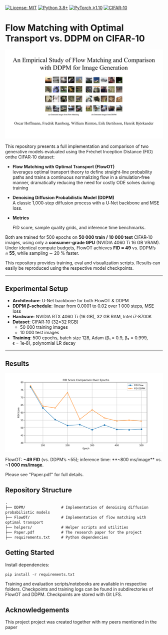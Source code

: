 [![License: MIT](https://img.shields.io/badge/License-MIT-green.svg)](LICENSE)
[![Python 3.8+](https://img.shields.io/badge/python-3.8%2B-blue.svg)]()
[![PyTorch ≥1.10](https://img.shields.io/badge/pytorch-%3E%3D1.10-red.svg)]()
[![CIFAR‑10](https://img.shields.io/badge/dataset-CIFAR--10-orange.svg)]()

# Flow Matching with Optimal Transport vs. DDPM on CIFAR‑10

<p align="center">
  <img src="assets/cover.png" alt="Project Cover" width="800"/>
</p>

This repository presents a full implementation and comparison of two generative models evaluated using the Fréchet Inception Distance (FID) onthe CIFAR‑10 dataset:

- **Flow Matching with Optimal Transport (FlowOT)**  
  leverages optimal transport theory to define straight‑line probability paths and trains a continuous normalizing flow in a simulation‑free manner, dramatically reducing the need for costly ODE solves during training

- **Denoising Diffusion Probabilistic Model (DDPM)**  
  A classic 1,000‑step diffusion process with a U‑Net backbone and MSE loss.
- **Metrics**  

  FID score, sample quality grids, and inference time benchmarks.

Both are trained for 500 epochs on **50 000 train / 10 000 test** CIFAR‑10 images, using only a **consumer‑grade GPU** (NVIDIA 4060 Ti 16 GB VRAM). Under identical compute budgets, FlowOT achieves **FID ≈ 49** vs. DDPM’s **≈ 55**, while sampling ∼ 20 % faster. 

This repository provides training, eval and visualization scripts. Results can easily be reproduced using the respective model checkpoints. 

---

## Experimental Setup

- **Architecture**: U‑Net backbone for both FlowOT & DDPM  
- **DDPM β‑schedule**: linear from 0.0001 to 0.02 over 1 000 steps, MSE loss  
- **Hardware**: NVIDIA RTX 4060 Ti (16 GB), 32 GB RAM, Intel i7‑8700K  
- **Dataset**: CIFAR‑10 (32×32 RGB)  
  - 50 000 training images  
  - 10 000 test images  
- **Training**: 500 epochs, batch size 128, Adam (β₁ = 0.9, β₂ = 0.999, ϵ = 1e‑8), polynomial LR decay

---

## Results

<p align="center">
  <img src="assets/fid_comparison.png" alt="FID Score vs. Epochs" width="600"/>
</p>

FlowOT: **~49 FID** (vs. DDPM’s ~55); inference time: **~800 ms/image** vs. **~1 000 ms/image**.

Please see "Paper.pdf" for full details. 

## Repository Structure
    .
    ├── DDPM/                # Implementation of denoising diffusion probabilistic models
    ├── FlowOT/              # Implementation of flow matching with optimal transport
    ├── helpers/             # Helper scripts and utilities
    ├── Paper.pdf            # The research paper for the project
    ├── requirements.txt     # Python dependencies

## Getting Started

Install dependencies:

    pip install -r requirements.txt

Training and evaluation scripts/notebooks are available in respective folders. Checkpoints and training logs can be found in subdirectories of FlowOT and DDPM. Checkpoints are stored with Git LFS.


## Acknowledgements
This project project was created together with my peers mentioned in the paper